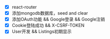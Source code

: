 - [x] react-router
- [x] 添加mongodb数据库，seed and clear
- [x] 添加OAuth功能 && Google登录 && Google注销 
- [x] Cookie登陆成功 && X-CSRF-TOKEN
- [x] User开发 && Listings初期显示